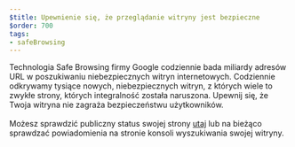 ```yaml
---
$title: Upewnienie się, że przeglądanie witryny jest bezpieczne
$order: 700
tags:
- safeBrowsing
---
```


Technologia Safe Browsing firmy Google codziennie bada miliardy adresów URL w poszukiwaniu niebezpiecznych witryn internetowych. Codziennie odkrywamy tysiące nowych, niebezpiecznych witryn, z których wiele to zwykłe strony, których integralność została naruszona. Upewnij się, że Twoja witryna nie zagraża bezpieczeństwu użytkowników. <br><br> Możesz sprawdzić publiczny status swojej strony [utaj](https://transparencyreport.google.com/safe-browsing/search?hl=en) lub na bieżąco sprawdzać powiadomienia na stronie konsoli wyszukiwania swojej witryny.

